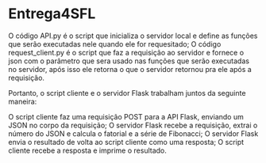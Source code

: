 # Entrega4SFL
 O código API.py é o script que inicializa o servidor local e define as funções que serão executadas nele quando ele for requesitado;
 O código request_client.py é o script que faz a requisição ao servidor e fornece o json com o parâmetro que sera usado nas funções que serão executadas no servidor, após isso ele retorna o que o servidor retornou pra ele após a requisição.
 
Portanto, o script cliente e o servidor Flask trabalham juntos da seguinte maneira:

O script cliente faz uma requisição POST para a API Flask, enviando um JSON no corpo da requisição;
O servidor Flask recebe a requisição, extrai o número do JSON e calcula o fatorial e a série de Fibonacci;
O servidor Flask envia o resultado de volta ao script cliente como uma resposta;
O script cliente recebe a resposta e imprime o resultado.
